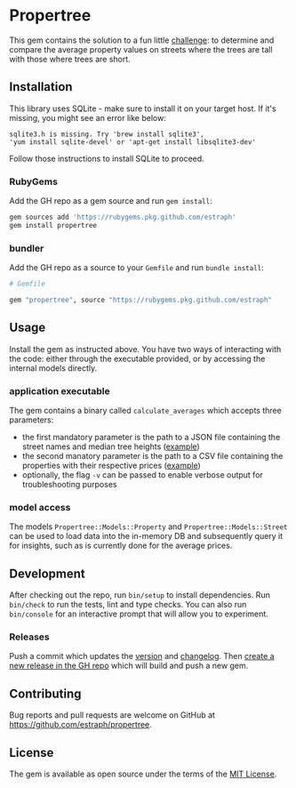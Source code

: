 # Propertree
This gem contains the solution to a fun little [challenge](./CHALLENGE.md): to determine and compare the average property values on streets where the trees are tall with those where trees are short.

## Installation
This library uses SQLite - make sure to install it on your target host. If it's missing, you might see an error like below:

```
sqlite3.h is missing. Try 'brew install sqlite3',
'yum install sqlite-devel' or 'apt-get install libsqlite3-dev'
```

Follow those instructions to install SQLite to proceed.

### RubyGems
Add the GH repo as a gem source and run `gem install`:

```sh
gem sources add 'https://rubygems.pkg.github.com/estraph'
gem install propertree
```

### bundler
Add the GH repo as a source to your `Gemfile` and run `bundle install`:

```ruby
# Gemfile

gem "propertree", source "https://rubygems.pkg.github.com/estraph"
```

## Usage
Install the gem as instructed above. You have two ways of interacting with the code: either through the executable provided, or by accessing the internal models directly.

### application executable
The gem contains a binary called `calculate_averages` which accepts three parameters:
- the first mandatory parameter is the path to a JSON file containing the street names and median tree heights ([example](./dublin-trees.json))
- the second manatory parameter is the path to a CSV file containing the properties with their respective prices ([example](./dublin-property.csv))
- optionally, the flag `-v` can be passed to enable verbose output for troubleshooting purposes

### model access
The models `Propertree::Models::Property` and `Propertree::Models::Street` can be used to load data into the in-memory DB and subsequently query it for insights, such as is currently done for the average prices.

## Development
After checking out the repo, run `bin/setup` to install dependencies. Run `bin/check` to run the tests, lint and type checks. You can also run `bin/console` for an interactive prompt that will allow you to experiment.

### Releases
Push a commit which updates the [version](./lib/propertree/version.rb) and [changelog](./CHANGELOG.md). Then [create a new release in the GH repo](https://github.com/estraph/propertree/releases/new) which will build and push a new gem.

## Contributing
Bug reports and pull requests are welcome on GitHub at https://github.com/estraph/propertree.

## License
The gem is available as open source under the terms of the [MIT License](https://opensource.org/licenses/MIT).
